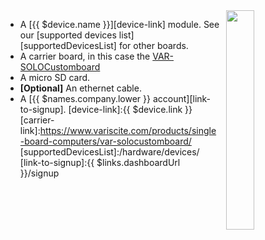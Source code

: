 <img style="float: right;padding-left: 10px;" src="/img/{{ $device.id }}/{{ $device.id }}.jpg" width="30%">

* A [{{ $device.name }}][device-link] module. See our [supported devices list][supportedDevicesList] for other boards.
* A carrier board, in this case the [VAR-SOLOCustomboard](carrier-link)
* A micro SD card.
* **[Optional]** An ethernet cable.
* A [{{ $names.company.lower }} account][link-to-signup].
 [device-link]:{{ $device.link }}
 [carrier-link]:https://www.variscite.com/products/single-board-computers/var-solocustomboard/
[supportedDevicesList]:/hardware/devices/
[link-to-signup]:{{ $links.dashboardUrl }}/signup